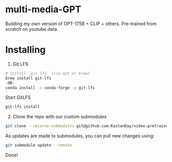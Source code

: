 # multi-media-GPT
Building my own version of OPT-175B + CLIP + others. Pre-trained from scratch on youtube data.

# Installing

1. Git LFS
```bash
# Install `git-lfs` (via apt or brew)
brew install git-lfs
-OR-
conda install -c conda-forge -y git-lfs
```
Start GitLFS
```bash
git-lfs install
```

2. Clone the repo with our custom submodules
```bash
git clone --recurse-submodules git@github.com:KastanDay/video-pretrained-transformer.git
```

As updates are made to submodules, you can pull new changes using:
```bash
git submodule update --remote
```
Done!
